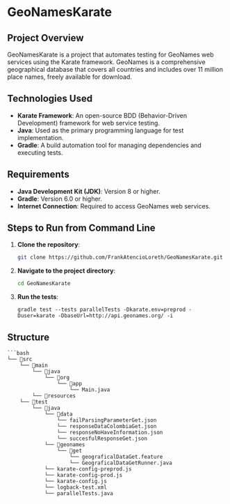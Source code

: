 # GeoNamesKarate

## Project Overview
GeoNamesKarate is a project that automates testing for GeoNames web services using the Karate framework. GeoNames is a comprehensive geographical database that covers all countries and includes over 11 million place names, freely available for download.

## Technologies Used
- **Karate Framework**: An open-source BDD (Behavior-Driven Development) framework for web service testing.
- **Java**: Used as the primary programming language for test implementation.
- **Gradle**: A build automation tool for managing dependencies and executing tests.

## Requirements
- **Java Development Kit (JDK)**: Version 8 or higher.
- **Gradle**: Version 6.0 or higher.
- **Internet Connection**: Required to access GeoNames web services.

## Steps to Run from Command Line

1. **Clone the repository**:

   ```bash
   git clone https://github.com/FrankAtencioLoreth/GeoNamesKarate.git
2. **Navigate to the project directory**:

   ```bash
   cd GeoNamesKarate
3. **Run the tests**:
    ```
    gradle test --tests parallelTests -Dkarate.env=preprod -Duser=karate -DbaseUrl=http://api.geonames.org/ -i
   
## Structure

    ```bash
    └── 📁src
        └── 📁main
            └── 📁java
                └── 📁org
                    └── 📁app
                        └── Main.java
            └── 📁resources
        └── 📁test
            └── 📁java
                └── 📁data
                    └── failParsingParameterGet.json
                    └── responseDataColombiaGet.json
                    └── responseNoHaveInformation.json
                    └── succesfulResponseGet.json
                └── 📁geonames
                    └── 📁get
                        └── geograficalDataGet.feature
                        └── GeograficalDataGetRunner.java
                └── karate-config-preprod.js
                └── karate-config-prod.js
                └── karate-config.js
                └── logback-test.xml
                └── parallelTests.java